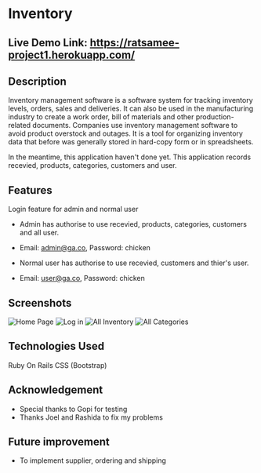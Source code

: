 Inventory
=========
Live Demo Link: https://ratsamee-project1.herokuapp.com/
--------------------------------------------------------
Description
-----------
Inventory management software is a software system for tracking inventory levels, orders, sales and deliveries. It can also be used in the manufacturing industry to create a work order, bill of materials and other production-related documents. Companies use inventory management software to avoid product overstock and outages. It is a tool for organizing inventory data that before was generally stored in hard-copy form or in spreadsheets.

In the meantime, this application haven't done yet. This application records recevied, products, categories, customers and user.

Features
--------
Login feature for admin and normal user
* Admin has authorise to use recevied, products, categories, customers and all user.
- Email: admin@ga.co, Password: chicken
* Normal user has authorise to use recevied, customers and thier's user.
- Email: user@ga.co, Password: chicken

Screenshots
-----------
![Home Page](https://res.cloudinary.com/dm9keau0d/image/upload/v1564703574/Inventory/home_riowma.png)
![Log in](https://res.cloudinary.com/dm9keau0d/image/upload/v1564703622/Inventory/login_xbqxr8.png)
![All Inventory](https://res.cloudinary.com/dm9keau0d/image/upload/v1564703615/Inventory/all_inventory_vtrj2n.png)
![All Categories](https://res.cloudinary.com/dm9keau0d/image/upload/v1564703607/Inventory/all_categories_vljifg.png)

Technologies Used
-----------------
Ruby On Rails
CSS (Bootstrap)

Acknowledgement
---------------
* Special thanks to Gopi for testing
* Thanks Joel and Rashida to fix my problems

Future improvement
-------------------
* To implement supplier, ordering and shipping
